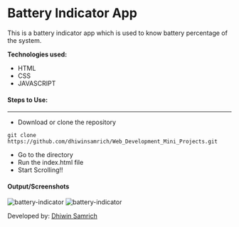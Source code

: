 # Battery Indicator App

This is a battery indicator app which is used to know battery percentage of the system.

**Technologies used:**

- HTML
- CSS
- JAVASCRIPT

#### Steps to Use:

---

- Download or clone the repository

```
git clone https://github.com/dhiwinsamrich/Web_Development_Mini_Projects.git
```

- Go to the directory
- Run the index.html file
- Start Scrolling!!

#### Output/Screenshots

![battery-indicator](https://github.com/Jagannath8/Web-dev-mini-projects/blob/battery/Battery%20Indicator/light.jpg)
![battery-indicator](https://github.com/Jagannath8/Web-dev-mini-projects/blob/battery/Battery%20Indicator/dark.jpg)

Developed by: <a href="https://github.com/Jagannath8">Dhiwin Samrich</a>
